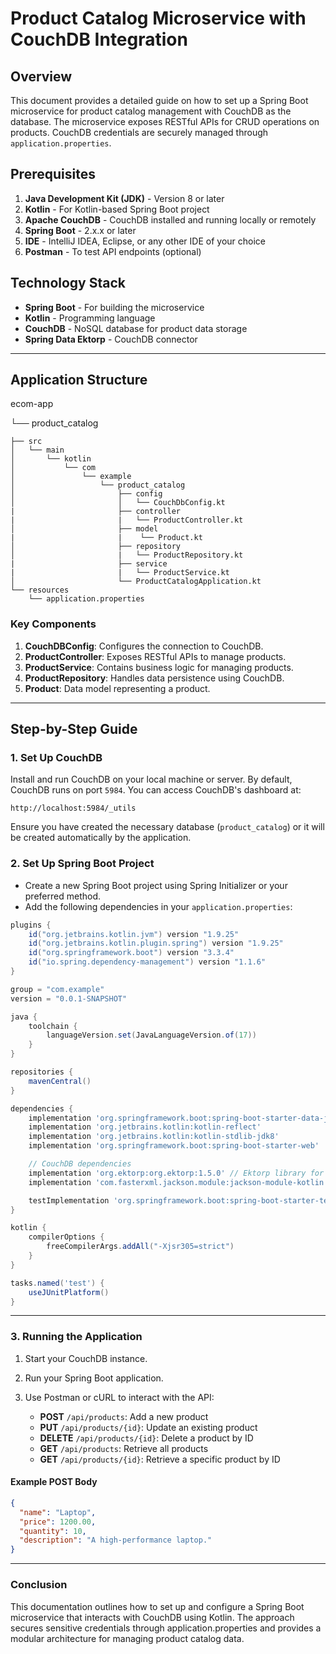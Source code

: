 # Product Catalog Microservice with CouchDB Integration

## Overview

This document provides a detailed guide on how to set up a Spring Boot microservice for product catalog management with CouchDB as the database. The microservice exposes RESTful APIs for CRUD operations on products. CouchDB credentials are securely managed through `application.properties`.

## Prerequisites

1. **Java Development Kit (JDK)** - Version 8 or later
2. **Kotlin** - For Kotlin-based Spring Boot project
3. **Apache CouchDB** - CouchDB installed and running locally or remotely
4. **Spring Boot** - 2.x.x or later
5. **IDE** - IntelliJ IDEA, Eclipse, or any other IDE of your choice
6. **Postman** - To test API endpoints (optional)

## Technology Stack

- **Spring Boot** - For building the microservice
- **Kotlin** - Programming language
- **CouchDB** - NoSQL database for product data storage
- **Spring Data Ektorp** - CouchDB connector

---

## Application Structure

ecom-app

└── product_catalog
    
    ├── src
    │   └── main
    │       └── kotlin
    │           └── com
    │               └── example
    │                   └── product_catalog
    │                       ├── config
    │                       │   └── CouchDbConfig.kt
    |                       ├── controller
    |                       |   └── ProductController.kt
    │                       ├── model
    |                       |    └── Product.kt
    │                       ├── repository
    │                       |   └── ProductRepository.kt
    |                       ├── service
    |                       |   └── ProductService.kt
    │                       └── ProductCatalogApplication.kt
    └── resources
        └── application.properties


### Key Components

1. **CouchDBConfig**: Configures the connection to CouchDB.
2. **ProductController**: Exposes RESTful APIs to manage products.
3. **ProductService**: Contains business logic for managing products.
4. **ProductRepository**: Handles data persistence using CouchDB.
5. **Product**: Data model representing a product.

---

## Step-by-Step Guide

### 1. Set Up CouchDB

Install and run CouchDB on your local machine or server. By default, CouchDB runs on port `5984`. You can access CouchDB's dashboard at:

```http://localhost:5984/_utils```


Ensure you have created the necessary database (`product_catalog`) or it will be created automatically by the application.

### 2. Set Up Spring Boot Project

- Create a new Spring Boot project using Spring Initializer or your preferred method.
- Add the following dependencies in your `application.properties`:

```gradle
plugins {
	id("org.jetbrains.kotlin.jvm") version "1.9.25"
	id("org.jetbrains.kotlin.plugin.spring") version "1.9.25"
	id("org.springframework.boot") version "3.3.4"
	id("io.spring.dependency-management") version "1.1.6"
}

group = "com.example"
version = "0.0.1-SNAPSHOT"

java {
	toolchain {
		languageVersion.set(JavaLanguageVersion.of(17))
	}
}

repositories {
	mavenCentral()
}

dependencies {
	implementation 'org.springframework.boot:spring-boot-starter-data-jpa'
	implementation 'org.jetbrains.kotlin:kotlin-reflect'
	implementation 'org.jetbrains.kotlin:kotlin-stdlib-jdk8'
	implementation 'org.springframework.boot:spring-boot-starter-web'

	// CouchDB dependencies
	implementation 'org.ektorp:org.ektorp:1.5.0' // Ektorp library for CouchDB
	implementation 'com.fasterxml.jackson.module:jackson-module-kotlin'

	testImplementation 'org.springframework.boot:spring-boot-starter-test'
}

kotlin {
	compilerOptions {
		freeCompilerArgs.addAll("-Xjsr305=strict")
	}
}

tasks.named('test') {
	useJUnitPlatform()
}
```

---

### 3. Running the Application

1. Start your CouchDB instance.

2. Run your Spring Boot application.

3. Use Postman or cURL to interact with the API:

   - **POST** `/api/products`: Add a new product
   - **PUT** `/api/products/{id}`: Update an existing product
   - **DELETE** `/api/products/{id}`: Delete a product by ID
   - **GET** `/api/products`: Retrieve all products
   - **GET** `/api/products/{id}`: Retrieve a specific product by ID

#### Example POST Body

```json
{
  "name": "Laptop",
  "price": 1200.00,
  "quantity": 10,
  "description": "A high-performance laptop."
}
```

---

### Conclusion
This documentation outlines how to set up and configure a Spring Boot microservice that interacts with CouchDB using Kotlin. The approach secures sensitive credentials through application.properties and provides a modular architecture for managing product catalog data.


